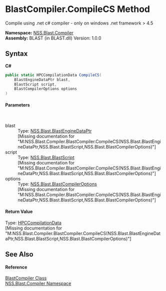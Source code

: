 # BlastCompiler.CompileCS Method 
 

Compile using .net c# compiler - only on windows .net framework > 4.5

**Namespace:**&nbsp;<a href="N_NSS_Blast_Compiler">NSS.Blast.Compiler</a><br />**Assembly:**&nbsp;BLAST (in BLAST.dll) Version: 1.0.0

## Syntax

**C#**<br />
``` C#
public static HPCCompilationData CompileCS(
	BlastEngineDataPtr blast,
	BlastScript script,
	BlastCompilerOptions options
)
```


#### Parameters
&nbsp;<dl><dt>blast</dt><dd>Type: <a href="T_NSS_Blast_BlastEngineDataPtr">NSS.Blast.BlastEngineDataPtr</a><br />\[Missing <param name="blast"/> documentation for "M:NSS.Blast.Compiler.BlastCompiler.CompileCS(NSS.Blast.BlastEngineDataPtr,NSS.Blast.BlastScript,NSS.Blast.BlastCompilerOptions)"\]</dd><dt>script</dt><dd>Type: <a href="T_NSS_Blast_BlastScript">NSS.Blast.BlastScript</a><br />\[Missing <param name="script"/> documentation for "M:NSS.Blast.Compiler.BlastCompiler.CompileCS(NSS.Blast.BlastEngineDataPtr,NSS.Blast.BlastScript,NSS.Blast.BlastCompilerOptions)"\]</dd><dt>options</dt><dd>Type: <a href="T_NSS_Blast_BlastCompilerOptions">NSS.Blast.BlastCompilerOptions</a><br />\[Missing <param name="options"/> documentation for "M:NSS.Blast.Compiler.BlastCompiler.CompileCS(NSS.Blast.BlastEngineDataPtr,NSS.Blast.BlastScript,NSS.Blast.BlastCompilerOptions)"\]</dd></dl>

#### Return Value
Type: <a href="T_NSS_Blast_Compiler_HPCCompilationData">HPCCompilationData</a><br />\[Missing <returns> documentation for "M:NSS.Blast.Compiler.BlastCompiler.CompileCS(NSS.Blast.BlastEngineDataPtr,NSS.Blast.BlastScript,NSS.Blast.BlastCompilerOptions)"\]

## See Also


#### Reference
<a href="T_NSS_Blast_Compiler_BlastCompiler">BlastCompiler Class</a><br /><a href="N_NSS_Blast_Compiler">NSS.Blast.Compiler Namespace</a><br />